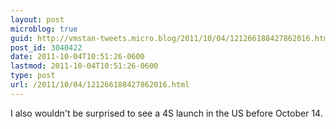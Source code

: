 ```yaml
---
layout: post
microblog: true
guid: http://vmstan-tweets.micro.blog/2011/10/04/121266188427862016.html
post_id: 3040422
date: 2011-10-04T10:51:26-0600
lastmod: 2011-10-04T10:51:26-0600
type: post
url: /2011/10/04/121266188427862016.html
---
```

I also wouldn't be surprised to see a 4S launch in the US before October 14.
